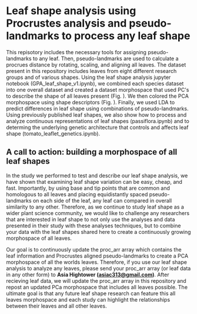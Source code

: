 # Leaf shape analysis using Procrustes analysis and pseudo-landmarks to process any leaf shape
This repisotory includes the necessary tools for assigning pseudo-landmarks to any leaf. Then, pseudo-landmarks are used to calculate a procrues distance by rotating, scaling, and aligning all leaves. 
The dataset present in this repository includes leaves from eight different research groups and of various shapes. Using the leaf shape analysis jupyter notebook (GPA_leaf_shape_v1.ipynb), we combined each species dataset into one overall dataset and created a dataset morphospace that used PC's to describe the shape of all leaves present (Fig. ). We then colored the PCA morphospace using shape descriptors (Fig. ). Finally, we used LDA to predict differences in leaf shape using combinations of pseudo-landmarks. Using previously published leaf shapes, we also show how to process and analyze continuous representations of leaf shapes (passiflora.ipynb) and to determing the underlying genetic architecture that controls and affects leaf shape (tomato_leaflet_genetics.ipynb). 


## A call to action: building a morphospace of all leaf shapes
In the study we performed to test and describe our leaf shape analysis, we have shown that examining leaf shape variation can be easy, cheap, and fast. Importantly, by using base and tip points that are common and homologous to all leaves and placing equidistantly spaced pseudo-landmarks on each side of the leaf, any leaf can compared in overall similarity to any other. Therefore, as we continue to study leaf shape as a wider plant science community, we would like to challenge any researchers that are interested in leaf shape to not only use the analyses and data presented in their study with these analyses techniques, but to combine your data with the leaf shapes shared here to create a continuously growing morphospace of all leaves. 

Our goal is to continuously update the proc_arr array which contains the leaf information and Procrustes aligned pseudo-landmarks to create a PCA morphospace of all the worlds leaves. Therefore, if you use our leaf shape analysis to analyze any leaves, please send your proc_arr array (or leaf data in any other form) to **Asia Hightower (asiac313@gmail.com)**. After recieving leaf data, we will update the proc_arr array in this repository and repost an updated PCa morphospace that includes all leaves possible. The ultimate goal is that any future leaf shape research can feature this all leaves morphospace and each study can highlight the relationships between their leaves and all other leaves. 
